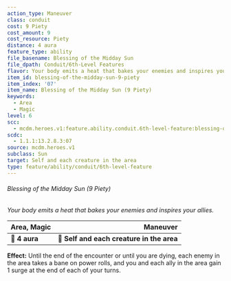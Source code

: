 ```yaml
---
action_type: Maneuver
class: conduit
cost: 9 Piety
cost_amount: 9
cost_resource: Piety
distance: 4 aura
feature_type: ability
file_basename: Blessing of the Midday Sun
file_dpath: Conduit/6th-Level Features
flavor: Your body emits a heat that bakes your enemies and inspires your allies.
item_id: blessing-of-the-midday-sun-9-piety
item_index: '07'
item_name: Blessing of the Midday Sun (9 Piety)
keywords:
  - Area
  - Magic
level: 6
scc:
  - mcdm.heroes.v1:feature.ability.conduit.6th-level-feature:blessing-of-the-midday-sun-9-piety
scdc:
  - 1.1.1:13.2.8.3:07
source: mcdm.heroes.v1
subclass: Sun
target: Self and each creature in the area
type: feature/ability/conduit/6th-level-feature
---
```


###### Blessing of the Midday Sun (9 Piety)

*Your body emits a heat that bakes your enemies and inspires your allies.*

| **Area, Magic** |                              **Maneuver** |
| --------------- | ----------------------------------------: |
| **📏 4 aura**   | **🎯 Self and each creature in the area** |

**Effect:** Until the end of the encounter or until you are dying, each enemy in the area takes a bane on power rolls, and you and each ally in the area gain 1 surge at the end of each of your turns.
